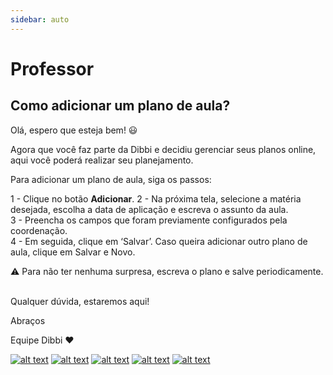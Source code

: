 ```yaml
---
sidebar: auto
---
```


# Professor

## Como adicionar um plano de aula?

Olá, espero que esteja bem! :smiley:

Agora que você faz parte da Dibbi e decidiu gerenciar seus planos online, aqui você poderá realizar seu planejamento.

Para adicionar um plano de aula, siga os passos:

1 - Clique no botão **Adicionar**.
2 - Na próxima tela, selecione a matéria desejada, escolha a data de aplicação e escreva o assunto da aula.<br>
3 - Preencha os campos que foram previamente configurados pela coordenação. <br>
4 -  Em seguida, clique em ‘Salvar’. Caso queira adicionar outro plano de aula, clique em Salvar e Novo.

:warning: Para não ter nenhuma surpresa, escreva o plano e salve periodicamente.<br><br>


Qualquer dúvida, estaremos aqui!

Abraços

Equipe Dibbi :heart:

[![alt text][1.1]][1] 
[![alt text][2.1]][2] 
[![alt text][3.1]][3]
[![alt text][4.1]][4]
[![alt text][5.1]][5]

[1.1]: https://orendevelopers.com.br/basedibbi/docsfacebook1.png (Siga nosso Instagram)   
[2.1]: https://orendevelopers.com.br/basedibbi/docsinsta.png (Curta nossa Fanpage) 
[3.1]: https://orendevelopers.com.br/basedibbi/websitedocs1.png (Acesse nosso site)  
[4.1]: https://orendevelopers.com.br/basedibbi/linkedindocs.png (Acompanhe nosso Linkedin)
[5.1]: https://orendevelopers.com.br/basedibbi/whatsappdocs.png (Fale pelo Whatsapp)

[1]: https://www.facebook.com/dibbi.plataforma
[2]: https://www.instagram.com/dibbi.plataforma/
[3]: https://dibbi.com.br/
[4]: https://www.linkedin.com/company/dibbi-plataforma
[5]: https://api.whatsapp.com/send?phone=5585991077098&text=Ol%C3%A1,%20estou%20vindo%20do%20site%20e%20gostaria%20de%20mais%20informa%C3%A7%C3%B5es%20sobre%20a%20Dibbi
